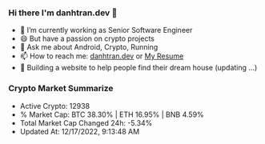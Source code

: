 ### Hi there I'm danhtran.dev 👋

- 🔭 I’m currently working as Senior Software Engineer
- 😄 But have a passion on crypto projects
- 💬 Ask me about Android, Crypto, Running 
- 📫 How to reach me: <a href="https://danhtran.dev" target="_blank">danhtran.dev</a> or <a href="Dan-Resume.pdf" target="_blank">My Resume</a>
- 🌱 Building a website to help people find their dream house (updating ...)

### Crypto Market Summarize
- Active Crypto: 12938
- % Market Cap: BTC 38.30% | ETH 16.95% | BNB 4.59%
- Total Market Cap Changed 24h: -5.34%
- Updated At: 12/17/2022, 9:13:48 AM
